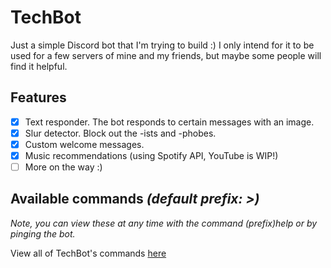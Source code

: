 # TechBot

Just a simple Discord bot that I'm trying to build :) I only intend for it to be used for a few servers of mine and my friends, but maybe some people will find it helpful.

## Features
- [x] Text responder. The bot responds to certain messages with an image.
- [x] Slur detector. Block out the -ists and -phobes.
- [x] Custom welcome messages.
- [x] Music recommendations (using Spotify API, YouTube is WIP!)
- [ ] More on the way :)

## Available commands *(default prefix: >)*
*Note, you can view these at any time with the command (prefix)help or by pinging the bot.*

View all of TechBot's commands [here](https://www.techlifeyt.com/techbot-commands)
